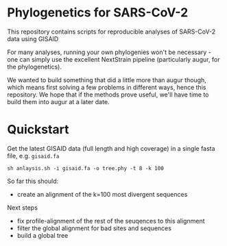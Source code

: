# Phylogenetics for SARS-CoV-2

This repository contains scripts for reproducible analyses of SARS-CoV-2 data using GISAID

For many analyses, running your own phylogenies won't be necessary - one can simply use the excellent NextStrain pipeline (particularly augur, for the phylogenetics).

We wanted to build something that did a little more than augur though, which means first solving a few problems in different ways, hence this repository. We hope that if the methods prove useful, we'll have time to build them into augur at a later date.


# Quickstart
Get the latest GISAID data (full length and high coverage) in a single fasta file, e.g. `gisaid.fa`

`sh anlaysis.sh -i gisaid.fa -o tree.phy -t 8 -k 100`

So far this should:

* create an alignment of the k=100 most divergent sequences

Next steps

* fix profile-alignment of the rest of the seuqences to this alignment 
* filter the global alignment for bad sites and sequences
* build a global tree